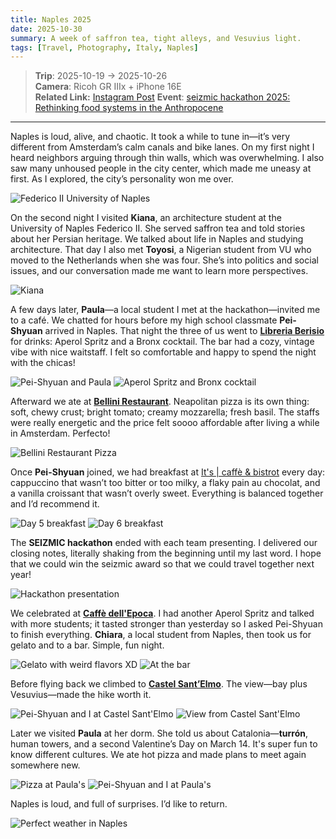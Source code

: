 ```yaml
---
title: Naples 2025
date: 2025-10-30
summary: A week of saffron tea, tight alleys, and Vesuvius light.
tags: [Travel, Photography, Italy, Naples]
---
```


> **Trip**: 2025-10-19 → 2025-10-26  
> **Camera**: Ricoh GR IIIx + iPhone 16E  
> **Related Link:** [Instagram Post](https://www.instagram.com/joylin_0123/p/DQSMhbEDH0Iw-r_Ylkm86a5-DSaARhUBYa60Mg0/)
> **Event**: [seizmic hackathon 2025: Rethinking food systems in the Anthropocene](https://aurora-universities.eu/course/seizmic-hackathon-2025-rethinking-food-systems-in-the-anthropocene/)

---

Naples is loud, alive, and chaotic. It took a while to tune in—it’s very different from Amsterdam’s calm canals and bike lanes. On my first night I heard neighbors arguing through thin walls, which was overwhelming. I also saw many unhoused people in the city center, which made me uneasy at first. As I explored, the city’s personality won me over.

![Federico II University of Naples](/photos/naples/federico-uni.jpg)

On the second night I visited **Kiana**, an architecture student at the University of Naples Federico II. She served saffron tea and told stories about her Persian heritage. We talked about life in Naples and studying architecture. That day I also met **Toyosi**, a Nigerian student from VU who moved to the Netherlands when she was four. She’s into politics and social issues, and our conversation made me want to learn more perspectives.

![Kiana](/photos/naples/kiana.jpg)

A few days later, **Paula**—a local student I met at the hackathon—invited me to a café. We chatted for hours before my high school classmate **Pei-Shyuan** arrived in Naples. That night the three of us went to **[Libreria Berisio](https://maps.app.goo.gl/yfVfqmTUVX7tA3qU6)** for drinks: Aperol Spritz and a Bronx cocktail. The bar had a cozy, vintage vibe with nice waitstaff. I felt so comfortable and happy to spend the night with the chicas!

![Pei-Shyuan and Paula](/photos/naples/peishyuan&paula.jpg) ![Aperol Spritz and Bronx cocktail](/photos/naples/aperol-spritz.jpg)

Afterward we ate at **[Bellini Restaurant](https://maps.app.goo.gl/U9dERRFDT1bc3m4G8)**. Neapolitan pizza is its own thing: soft, chewy crust; bright tomato; creamy mozzarella; fresh basil. The staffs were really energetic and the price felt soooo affordable after living a while in Amsterdam. Perfecto!

![Bellini Restaurant Pizza](/photos/naples/bellini-pizza.jpg)

Once **Pei-Shyuan** joined, we had breakfast at [It's | caffè & bistrot](https://www.google.com.tw/maps/place/It's+%7C+caff%C3%A8+%26+bistrot/@40.8493994,14.2510852,21z/data=!4m6!3m5!1s0x133b0929dd10541d:0x974fe4009c3e6c22!8m2!3d40.8445779!4d14.2513141!16s%2Fg%2F11srhlrfd5?entry=ttu&g_ep=EgoyMDI1MTAyNy4wIKXMDSoASAFQAw%3D%3D) every day: cappuccino that wasn’t too bitter or too milky, a flaky pain au chocolat, and a vanilla croissant that wasn’t overly sweet. Everything is balanced together and I’d recommend it.

![Day 5 breakfast](/photos/naples/it's-breakfast-1.jpg) ![Day 6 breakfast](/photos/naples/it's-breakfast-2.jpg)

The **SEIZMIC hackathon** ended with each team presenting. I delivered our closing notes, literally shaking from the beginning until my last word. I hope that we could win the seizmic award so that we could travel together next year!

![Hackathon presentation](/photos/naples/me-presenting.jpg)

We celebrated at **[Caffè dell'Epoca](https://maps.app.goo.gl/S7RbmDpXvxxwrNQd7)**. I had another Aperol Spritz and talked with more students; it tasted stronger than yesterday so I asked Pei-Shyuan to finish everything. **Chiara**, a local student from Naples, then took us for gelato and to a bar. Simple, fun night.

![Gelato with weird flavors XD](/photos/naples/gelato.jpg) ![At the bar](/photos/naples/at-the-bar.jpg)

Before flying back we climbed to **[Castel Sant’Elmo](https://maps.app.goo.gl/VbLgyUR2om7MAcfp6)**. The view—bay plus Vesuvius—made the hike worth it.

![Pei-Shyuan and I at Castel Sant'Elmo](/photos/naples/peishyuan&me.jpg) ![View from Castel Sant'Elmo](/photos/naples/naples-view.jpg)

Later we visited **Paula** at her dorm. She told us about Catalonia—**turrón**, human towers, and a second Valentine’s Day on March 14. It's super fun to know different cultures. We ate hot pizza and made plans to meet again somewhere new.

![Pizza at Paula's](/photos/naples/pizza-at-paula.jpg) ![Pei-Shyuan and I at Paula's](/photos/naples/at-paula.jpg)

Naples is loud, and full of surprises. I’d like to return.

![Perfect weather in Naples](/photos/naples/traffic-light.jpg)
